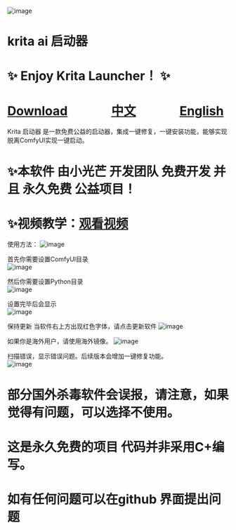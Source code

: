 ![image](https://github.com/user-attachments/assets/7ff74400-61e7-4fb8-9ef3-ff231f8c97e9)

# krita ai 启动器

# ✨ Enjoy Krita Launcher！ ✨


# [Download](https://github.com/guijiaosir/Krita-Ai/releases)      &nbsp;&nbsp;&nbsp;&nbsp; &nbsp;&nbsp;&nbsp;&nbsp;&nbsp;&nbsp;&nbsp;&nbsp;          [中文](README.md)           &nbsp;&nbsp;&nbsp;&nbsp; &nbsp;&nbsp;&nbsp;&nbsp;&nbsp;&nbsp;&nbsp;&nbsp;                   [English](README.en.md)    

Krita 启动器 是一款免费公益的启动器，集成一键修复，一键安装功能，能够实现脱离ComfyUI实现一键启动。

# ✨本软件 由小光芒 开发团队 免费开发 并且 永久免费 公益项目！

# ✨视频教学：[观看视频](https://www.youtube.com/watch?v=f2SXQRMx9cw)

使用方法：
![image](https://github.com/user-attachments/assets/d0864de4-d926-4a1f-9601-ae4e5f8e8179)

首先你需要设置ComfyUI目录  
![image](https://github.com/user-attachments/assets/c3c024ae-5e54-4ddd-9114-f4a74f6e74d8)

然后你需要设置Python目录  
![image](https://github.com/user-attachments/assets/e53351af-da70-4b76-80aa-d060232c650e)

设置完毕后会显示  
![image](https://github.com/user-attachments/assets/a60e8a73-0f9e-450d-b54d-9d93c5bbccc0)

保持更新  当软件右上方出现红色字体，请点击更新软件
![image](https://github.com/user-attachments/assets/39417113-816b-4ead-91c0-6d8e430ba692)


如果你是海外用户，请使用海外镜像。
![image](https://github.com/user-attachments/assets/f4c0551b-1522-4d1d-a3f9-9c5b21fe1bdb)


扫描错误，显示错误问题。后续版本会增加一键修复功能。  
![image](https://github.com/user-attachments/assets/c9b4c362-dbf0-463b-9406-31d08f2938ba)


# 部分国外杀毒软件会误报，请注意，如果觉得有问题，可以选择不使用。

# 这是永久免费的项目 代码并非采用C+编写。

# 如有任何问题可以在github 界面提出问题






